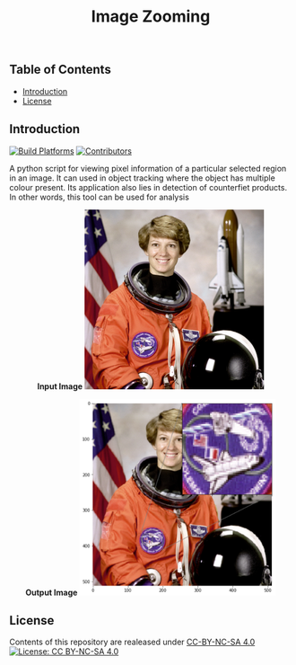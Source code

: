 <h1 align="center"> Image Zooming </h1> <br>

## Table of Contents
- [Introduction](#introduction)
- [License](#license)


## Introduction
[![Build Platforms](https://img.shields.io/badge/build_platform-python-3776ab.svg)](https://www.visualstudio.com/vs/)
[![Contributors](https://img.shields.io/badge/all_contributors-2-orange.svg)](#contributors)

A python script for viewing pixel information of a particular selected region in an image. It can used in object tracking where the object has multiple colour present. Its application also lies in detection of counterfiet products. In other words, this tool can be used for analysis 

<p align="center"> <b>Input Image</b>
<img src ="https://raw.githubusercontent.com/TamojitSaha/Image_Zooming/master/image.png" width="320" height="320">
</p>

<p align="center"><b>Output Image</b>
<img src ="https://raw.githubusercontent.com/TamojitSaha/Image_Zooming/master/pixelated.png" width="350" height="350">
</p>



## License
Contents of this repository are realeased under [CC-BY-NC-SA 4.0](./LICENSE.md) <br>
[![License: CC BY-NC-SA 4.0](https://licensebuttons.net/l/by-nc-sa/4.0/88x31.png)](https://creativecommons.org/licenses/by-nc-sa/4.0/)
